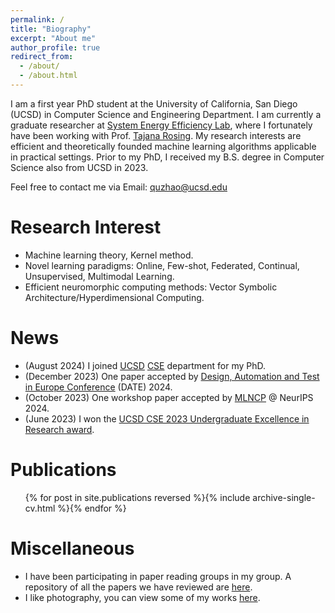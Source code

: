 ```yaml
---
permalink: /
title: "Biography"
excerpt: "About me"
author_profile: true
redirect_from: 
  - /about/
  - /about.html
---
```


I am a first year PhD student at the University of California, San Diego (UCSD) in Computer Science and Engineering Department. I am currently a graduate researcher at [System Energy Efficiency Lab](http://varys.ucsd.edu/), where I fortunately have been working with Prof. [Tajana Rosing](https://scholar.google.com/citations?user=DY_XcO4AAAAJ&hl=en). My research interests are efficient and theoretically founded machine learning algorithms applicable in practical settings. Prior to my PhD, I received my B.S. degree in Computer Science also from UCSD in 2023.

Feel free to contact me via Email: quzhao@ucsd.edu


Research Interest
======
- Machine learning theory, Kernel method.
- Novel learning paradigms: Online, Few-shot, Federated, Continual, Unsupervised, Multimodal Learning.
- Efficient neuromorphic computing methods: Vector Symbolic Architecture/Hyperdimensional Computing.

News
======
- (August 2024) I joined [UCSD](https://ucsd.edu/) [CSE](https://cse.ucsd.edu/) department for my PhD.
- (December 2023) One paper accepted by [Design, Automation and Test in Europe Conference](https://www.date-conference.com/) (DATE) 2024.
- (October 2023) One workshop paper accepted by [MLNCP](https://www.mlwithnewcompute.com/) @ NeurIPS 2024.
- (June 2023) I won the [UCSD CSE 2023 Undergraduate Excellence in Research award](https://cse.ucsd.edu/undergraduate/cse-undergraduate-student-awards).

Publications
======
<ul>{% for post in site.publications reversed %}{% include archive-single-cv.html %}{% endfor %}</ul>

Miscellaneous
======
- I have been participating in paper reading groups in my group. A repository of all the papers we have reviewed are [here](https://github.com/UCSD-SEELab/iot-hd-reading-group).
- I like photography, you can view some of my works [here](website/portfolio/).


